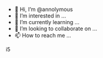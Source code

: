 - 👋 Hi, I’m @annolymous
- 👀 I’m interested in ...
- 🌱 I’m currently learning ...
- 💞️ I’m looking to collaborate on ...
- 📫 How to reach me ...

<!---
annolymous/annolymous is a ✨ special ✨ repository because its `README.md` (this file) appears on your GitHub profile.
You can click the Preview link to take a look at your changes.
--->i5
